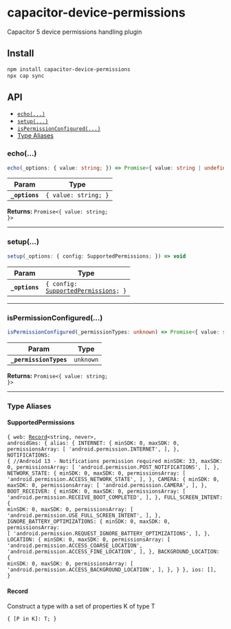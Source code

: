 # capacitor-device-permissions

Capacitor 5 device permissions handling plugin

## Install

```bash
npm install capacitor-device-permissions
npx cap sync
```

## API

<docgen-index>

* [`echo(...)`](#echo)
* [`setup(...)`](#setup)
* [`isPermissionConfigured(...)`](#ispermissionconfigured)
* [Type Aliases](#type-aliases)

</docgen-index>

<docgen-api>
<!--Update the source file JSDoc comments and rerun docgen to update the docs below-->

### echo(...)

```typescript
echo(_options: { value: string; }) => Promise<{ value: string | undefined; }>
```

| Param          | Type                            |
| -------------- | ------------------------------- |
| **`_options`** | <code>{ value: string; }</code> |

**Returns:** <code>Promise&lt;{ value: string; }&gt;</code>

--------------------


### setup(...)

```typescript
setup(_options: { config: SupportedPermissions; }) => void
```

| Param          | Type                                                                               |
| -------------- | ---------------------------------------------------------------------------------- |
| **`_options`** | <code>{ config: <a href="#supportedpermissions">SupportedPermissions</a>; }</code> |

--------------------


### isPermissionConfigured(...)

```typescript
isPermissionConfigured(_permissionTypes: unknown) => Promise<{ value: string | undefined; }>
```

| Param                  | Type                 |
| ---------------------- | -------------------- |
| **`_permissionTypes`** | <code>unknown</code> |

**Returns:** <code>Promise&lt;{ value: string; }&gt;</code>

--------------------


### Type Aliases


#### SupportedPermissions

<code>{ web: <a href="#record">Record</a>&lt;string, never&gt;, androidGms: { alias: { INTERNET: { minSDK: 0, maxSDK: 0, permissionsArray: [ 'android.permission.INTERNET', ], }, NOTIFICATIONS: { //Android 13 - Notifications permission required minSDK: 33, maxSDK: 0, permissionsArray: [ 'android.permission.POST_NOTIFICATIONS', ], }, NETWORK_STATE: { minSDK: 0, maxSDK: 0, permissionsArray: [ 'android.permission.ACCESS_NETWORK_STATE', ], }, CAMERA: { minSDK: 0, maxSDK: 0, permissionsArray: [ 'android.permission.CAMERA', ], }, BOOT_RECEIVER: { minSDK: 0, maxSDK: 0, permissionsArray: [ 'android.permission.RECEIVE_BOOT_COMPLETED', ], }, FULL_SCREEN_INTENT: { minSDK: 0, maxSDK: 0, permissionsArray: [ 'android.permission.USE_FULL_SCREEN_INTENT', ], }, IGNORE_BATTERY_OPTIMIZATIONS: { minSDK: 0, maxSDK: 0, permissionsArray: [ 'android.permission.REQUEST_IGNORE_BATTERY_OPTIMIZATIONS', ], }, LOCATION: { minSDK: 0, maxSDK: 0, permissionsArray: [ 'android.permission.ACCESS_COARSE_LOCATION', 'android.permission.ACCESS_FINE_LOCATION', ], }, BACKGROUND_LOCATION: { minSDK: 0, maxSDK: 0, permissionsArray: [ 'android.permission.ACCESS_BACKGROUND_LOCATION', ], }, } }, ios: [], }</code>


#### Record

Construct a type with a set of properties K of type T

<code>{ [P in K]: T; }</code>

</docgen-api>
